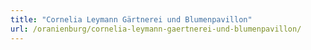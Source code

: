 ```yaml
---
title: "Cornelia Leymann Gärtnerei und Blumenpavillon"
url: /oranienburg/cornelia-leymann-gaertnerei-und-blumenpavillon/
---
```

